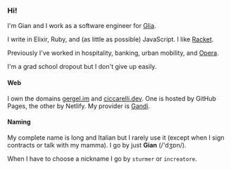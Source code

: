 ### Hi!

I'm Gian and I work as a software engineer for [Glia](https://www.glia.com/).

I write in Elixir, Ruby, and (as little as possible) JavaScript. I like [Racket](https://racket-lang.org/).

Previously I've worked in hospitality, banking, urban mobility, and [Opera](https://www.opera.com/).

I'm a grad school dropout but I don't give up easily.

#### Web

I own the domains [gergel.im](https://www.gergel.im) and [ciccarelli.dev](https://ciccarelli.dev). One is hosted by GitHub Pages, the other by Netlify. My provider is [Gandi](https://gandi.net).

#### Naming

My complete name is long and Italian but I rarely use it (except when I sign contracts or talk with my mamma). I go by just **Gian** (/'dʒɒn/).

When I have to choose a nickname I go by `sturmer` or `increatore`.

<!--
**sturmer/sturmer** is a ✨ _special_ ✨ repository because its `README.md` (this file) appears on your GitHub profile.

Here are some ideas to get you started:

- 🔭 I’m currently working on ...
- 🌱 I’m currently learning ...
- 👯 I’m looking to collaborate on ...
- 🤔 I’m looking for help with ...
- 💬 Ask me about ...
- 📫 How to reach me: ...
- 😄 Pronouns: ...
- ⚡ Fun fact: ...
-->


